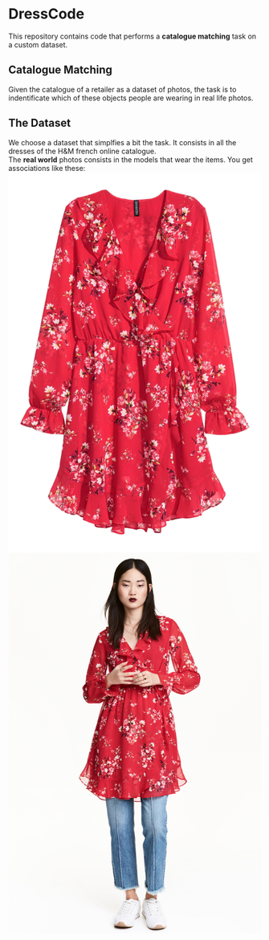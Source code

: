 # DressCode
This repository contains code that performs a **catalogue matching** task on a custom dataset.
## Catalogue Matching
Given the catalogue of a retailer as a dataset of photos, the task is to indentificate which of these objects people are wearing in 
real life photos.
## The Dataset
We choose a dataset that simplfies a bit the task. It consists in all the dresses of the H&M french online catalogue.    
The **real world** photos consists in the models that wear the items. You get associations like these:
![alt text](ex_cat.jpg "An item of the catalogue")
![alt text](ex_mod.jpg "A model wearing it")
